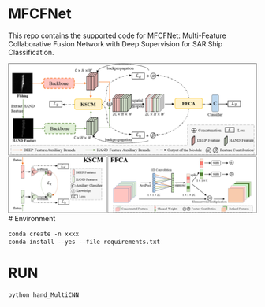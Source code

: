 # MFCFNet
This repo contains the supported code for MFCFNet: Multi-Feature Collaborative Fusion Network with Deep Supervision for SAR Ship Classification.
<div align=center><img  src="https://github.com/StuZheng/MFCFNet/blob/master/MFCFNet/fig/MFCFNet.png"/></div>
# Environment

```
conda create -n xxxx
conda install --yes --file requirements.txt

```

# RUN

```
python hand_MultiCNN

```
